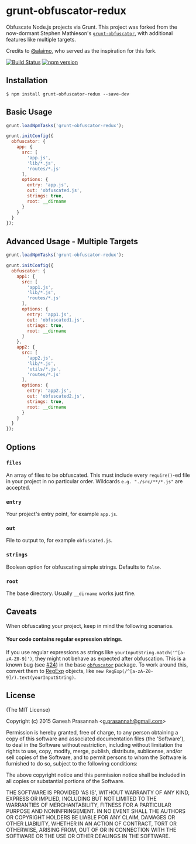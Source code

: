 
# grunt-obfuscator-redux

  Obfuscate Node.js projects via Grunt. This project was forked from the now-dormant Stephen Mathieson's [`grunt-obfuscator`](https://github.com/stephenmathieson/grunt-obfuscator), with additional features like multiple targets.

  Credits to [@alaimo](https://github.com/alaimo), who served as the inspiration for this fork.

[![Build Status](https://travis-ci.org/paambaati/grunt-obfuscator-redux.png?branch=master)](https://travis-ci.org/paambaati/grunt-obfuscator-redux) [![npm version](https://badge.fury.io/js/grunt-obfuscator-redux.svg)](http://badge.fury.io/js/grunt-obfuscator-redux)


## Installation

    $ npm install grunt-obfuscator-redux --save-dev

## Basic Usage

```js
grunt.loadNpmTasks('grunt-obfuscator-redux');

grunt.initConfig({
  obfuscator: {
    app: {
      src: [
        'app.js',
        'lib/*.js',
        'routes/*.js'
      ],
      options: {
        entry: 'app.js',
        out: 'obfuscated.js',
        strings: true,
        root: __dirname
      }
    }
  }
});
```

## Advanced Usage - Multiple Targets

```js
grunt.loadNpmTasks('grunt-obfuscator-redux');

grunt.initConfig({
  obfuscator: {
    app1: {
      src: [
        'app1.js',
        'lib/*.js',
        'routes/*.js'
      ],
      options: {
        entry: 'app1.js',
        out: 'obfuscated1.js',
        strings: true,
        root: __dirname
      }
    },
    app2: {
      src: [
        'app2.js',
        'lib/*.js',
        'utils/*.js',
        'routes/*.js'
      ],
      options: {
        entry: 'app2.js',
        out: 'obfuscated2.js',
        strings: true,
        root: __dirname
      }
    }
  }
});
```

## Options

### `files`

  An array of files to be obfuscated.  This must include every `require()`-ed file in your project in no particular order.  Wildcards `e.g. "./src/**/*.js"` are accepted.  

### `entry`

  Your project's entry point, for example `app.js`.

### `out`

  File to output to, for example `obfuscated.js`.

### `strings`

  Boolean option for obfuscating simple strings. Defaults to `false`.

### `root`

  The base directory.  Usually `__dirname` works just fine.

## Caveats

When obfuscating your project, keep in mind the following scenarios.

#### Your code contains regular expression strings.

If you use regular expressions as strings like `yourInputString.match('^[a-zA-Z0-9]')`, they might not behave as expected after obfuscation. This is a known bug (see [#24](https://github.com/stephenmathieson/node-obfuscator/issues/24)) in the base [`obfuscator`](https://github.com/stephenmathieson/node-obfuscator) package. To work around this, convert them to [RegExp](https://developer.mozilla.org/en-US/docs/Web/JavaScript/Reference/Global_Objects/RegExp) objects, like `new RegExp(/^[a-zA-Z0-9]/).text(yourInputString)`.

## License

(The MIT License)

Copyright (c) 2015 Ganesh Prasannah &lt;g.prasannah@gmail.com&gt;

Permission is hereby granted, free of charge, to any person obtaining
a copy of this software and associated documentation files (the
'Software'), to deal in the Software without restriction, including
without limitation the rights to use, copy, modify, merge, publish,
distribute, sublicense, and/or sell copies of the Software, and to
permit persons to whom the Software is furnished to do so, subject to
the following conditions:

The above copyright notice and this permission notice shall be
included in all copies or substantial portions of the Software.

THE SOFTWARE IS PROVIDED 'AS IS', WITHOUT WARRANTY OF ANY KIND,
EXPRESS OR IMPLIED, INCLUDING BUT NOT LIMITED TO THE WARRANTIES OF
MERCHANTABILITY, FITNESS FOR A PARTICULAR PURPOSE AND NONINFRINGEMENT.
IN NO EVENT SHALL THE AUTHORS OR COPYRIGHT HOLDERS BE LIABLE FOR ANY
CLAIM, DAMAGES OR OTHER LIABILITY, WHETHER IN AN ACTION OF CONTRACT,
TORT OR OTHERWISE, ARISING FROM, OUT OF OR IN CONNECTION WITH THE
SOFTWARE OR THE USE OR OTHER DEALINGS IN THE SOFTWARE.
